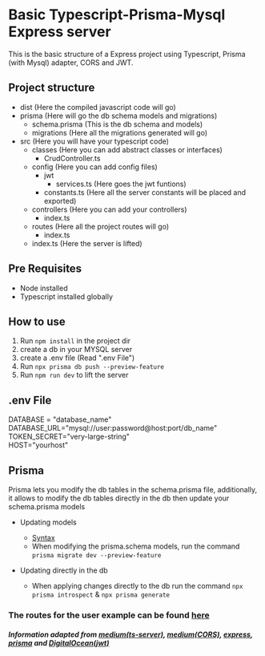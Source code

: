 # Basic Typescript-Prisma-Mysql Express server

This is the basic structure of a Express project using Typescript, Prisma (with Mysql) adapter, CORS and JWT.

## Project structure

* dist (Here the compiled javascript code will go)
* prisma (Here will go the db schema models and migrations)
    - schema.prisma (This is the db schema and models)
    - migrations (Here all the migrations generated will go)
* src (Here you will have your typescript code)
    - classes (Here you can add abstract classes or interfaces)
        * CrudController.ts
    - config (Here you can add config files)
        * jwt
            - services.ts (Here goes the jwt funtions)
        * constants.ts (Here all the server constants will be placed and exported)
    - controllers (Here you can add your controllers)
        * index.ts
    - routes (Here all the project routes will go)
        * index.ts
    - index.ts (Here the server is lifted)

## Pre Requisites

* Node installed
* Typescript installed globally

## How to use

1. Run `npm install` in the project dir
3. create a db in your MYSQL server 
2. create a .env file (Read ".env File")
4. Run `npx prisma db push --preview-feature`
5. Run `npm run dev` to lift the server

## .env File

DATABASE = "database_name"  
DATABASE_URL="mysql://user:password@host:port/db_name"  
TOKEN_SECRET="very-large-string"  
HOST="yourhost"

## Prisma

Prisma lets you modify the db tables in the schema.prisma file, additionally, it allows to modify the db tables directly in the db then update your schema.prisma models

* Updating models
    - [Syntax](https://www.prisma.io/docs/concepts/components/prisma-schema/data-model)
    - When modifying the prisma.schema models, run the command `prisma migrate dev --preview-feature`

* Updating directly in the db
    - When applying changes directly to the db run the command `npx prisma introspect` & `npx prisma generate`

### The routes for the user example can be found [here](https://documenter.getpostman.com/view/11378661/TVssinme)

##### Information adapted from [medium(ts-server)](https://medium.com/better-programming/create-an-express-server-using-typescript-dec8a51e7f8d), [medium(CORS)](https://medium.com/zero-equals-false/using-cors-in-express-cac7e29b005b), [express](http://expressjs.com/), [prisma](https://www.prisma.io/) and [DigitalOcean(jwt)](https://www.digitalocean.com/community/tutorials/nodejs-jwt-expressjs)
